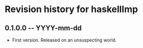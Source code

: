 # Revision history for haskellImp

## 0.1.0.0 -- YYYY-mm-dd

* First version. Released on an unsuspecting world.
